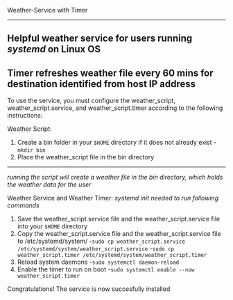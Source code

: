 Weather-Service with Timer

---
Helpful weather service for users running *systemd* on Linux OS
---
Timer refreshes weather file every 60 mins for destination identified from host IP address
---
To use the service, you must configure the weather_script, weather_script.service, and weather_script.timer according to the following instructions:

Weather Script:
1. Create a bin folder in your `$HOME` directory if it does not already exist
   -`mkdir bin`
2. Place the weather_script file in the bin directory 
---
*running the script will create a weather file in the bin directory, which holds the weather data for the user*

Weather Service and Weather Timer:
*systemd init needed to run following commands*
1. Save the weather_script.service file and the weather_script.service file into your `$HOME` directory 
2. Copy the weather_script.service file and the weather_script.service file to /etc/systemd/system/
   -`sudo cp weather_script.service /etc/systemd/system/weather_script.service`
   -`sudo cp weather_script.timer /etc/systemd/system/weather_script.timer`
3. Reload system daemons 
   -`sudo systemctl daemon-reload`
4. Enable the timer to run on boot
   -`sudo systemctl enable --now weather_script.timer`

Congratulations! The service is now succesfully installed
